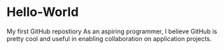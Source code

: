 # Hello-World
My first GitHub repostiory
As an aspiring programmer, I believe GitHub is pretty cool and useful in enabling collaboration on application projects.

